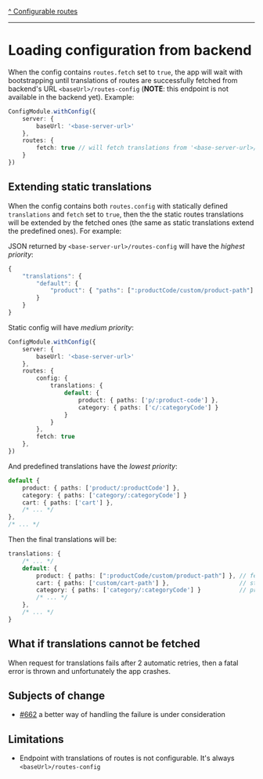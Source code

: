 [^ Configurable routes](../README.md)

---

# Loading configuration from backend

When the config contains `routes.fetch` set to `true`, the app will wait with bootstrapping until translations of routes are successfully fetched from backend's URL `<baseUrl>/routes-config` (**NOTE**: this endpoint is not available in the backend yet). Example:

```typescript
ConfigModule.withConfig({
    server: {
        baseUrl: '<base-server-url>'
    },
    routes: {
        fetch: true // will fetch translations from '<base-server-url>/routes-config'
    }
})
```

## Extending static translations

When the config contains both `routes.config` with statically defined `translations` and `fetch` set to `true`, then the the static routes translations will be extended by the fetched ones (the same as static translations extend the predefined ones). For example:

JSON returned by `<base-server-url>/routes-config` will have the *highest priority*:

```typescript
{
    "translations": {
        "default": {
            "product": { "paths": [":productCode/custom/product-path"] },
        }
    }
}
```

Static config will have *medium priority*:

```typescript
ConfigModule.withConfig({
    server: {
        baseUrl: '<base-server-url>'
    },
    routes: {
        config: { 
            translations: {
                default: {
                    product: { paths: ['p/:product-code'] },
                    category: { paths: ['c/:categoryCode'] }
                }
            }
        },
        fetch: true
    },
})
```

And predefined translations have the *lowest priority*:

```typescript
default {
    product: { paths: ['product/:productCode'] },
    category: { paths: ['category/:categoryCode'] }
    cart: { paths: ['cart'] },
    /* ... */
},
/* ... */
```

Then the final translations will be:

```typescript
translations: {
    /* ... */
    default: {
        product: { paths: [":productCode/custom/product-path"] }, // fetched
        cart: { paths: ['custom/cart-path'] },                    // static
        category: { paths: ['category/:categoryCode'] }           // predefined
        /* ... */
    },
    /* ... */
}
```

## What if translations cannot be fetched

When request for translations fails after 2 automatic retries, then a fatal error is thrown and unfortunately the app crashes.

## Subjects of change

- [#662](https://github.com/SAP/cloud-commerce-spartacus-storefront/issues/662) a better way of handling the failure is under consideration

## Limitations

- Endpoint with translations of routes is not configurable. It's always `<baseUrl>/routes-config`
